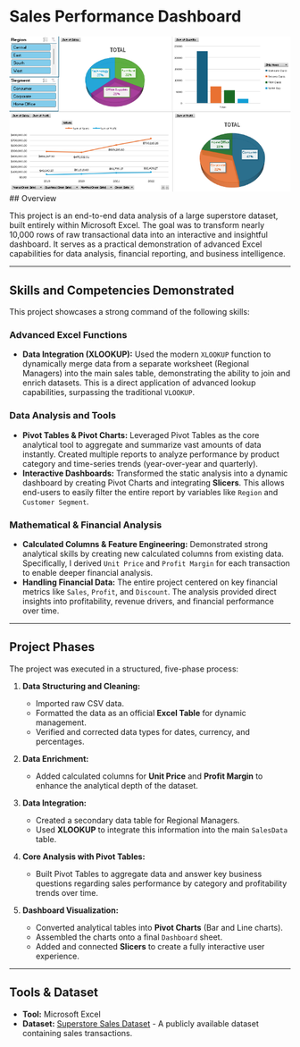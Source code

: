 # Sales Performance Dashboard

![Excel Dashboard Screenshot](superstore_sales.png) ## Overview

This project is an end-to-end data analysis of a large superstore dataset, built entirely within Microsoft Excel. The goal was to transform nearly 10,000 rows of raw transactional data into an interactive and insightful dashboard. It serves as a practical demonstration of advanced Excel capabilities for data analysis, financial reporting, and business intelligence.

---

## Skills and Competencies Demonstrated

This project showcases a strong command of the following skills:

### **Advanced Excel Functions**
* **Data Integration (XLOOKUP):** Used the modern `XLOOKUP` function to dynamically merge data from a separate worksheet (Regional Managers) into the main sales table, demonstrating the ability to join and enrich datasets. This is a direct application of advanced lookup capabilities, surpassing the traditional `VLOOKUP`.

### **Data Analysis and Tools**
* **Pivot Tables & Pivot Charts:** Leveraged Pivot Tables as the core analytical tool to aggregate and summarize vast amounts of data instantly. Created multiple reports to analyze performance by product category and time-series trends (year-over-year and quarterly).
* **Interactive Dashboards:** Transformed the static analysis into a dynamic dashboard by creating Pivot Charts and integrating **Slicers**. This allows end-users to easily filter the entire report by variables like `Region` and `Customer Segment`.

### **Mathematical & Financial Analysis**
* **Calculated Columns & Feature Engineering:** Demonstrated strong analytical skills by creating new calculated columns from existing data. Specifically, I derived `Unit Price` and `Profit Margin` for each transaction to enable deeper financial analysis.
* **Handling Financial Data:** The entire project centered on key financial metrics like `Sales`, `Profit`, and `Discount`. The analysis provided direct insights into profitability, revenue drivers, and financial performance over time.

---

## Project Phases

The project was executed in a structured, five-phase process:

1.  **Data Structuring and Cleaning:**
    * Imported raw CSV data.
    * Formatted the data as an official **Excel Table** for dynamic management.
    * Verified and corrected data types for dates, currency, and percentages.

2.  **Data Enrichment:**
    * Added calculated columns for **Unit Price** and **Profit Margin** to enhance the analytical depth of the dataset.

3.  **Data Integration:**
    * Created a secondary data table for Regional Managers.
    * Used **XLOOKUP** to integrate this information into the main `SalesData` table.

4.  **Core Analysis with Pivot Tables:**
    * Built Pivot Tables to aggregate data and answer key business questions regarding sales performance by category and profitability trends over time.

5.  **Dashboard Visualization:**
    * Converted analytical tables into **Pivot Charts** (Bar and Line charts).
    * Assembled the charts onto a final `Dashboard` sheet.
    * Added and connected **Slicers** to create a fully interactive user experience.

---

## Tools & Dataset

* **Tool:** Microsoft Excel
* **Dataset:** [Superstore Sales Dataset](https://github.com/WuCandice/Superstore-Sales-Analysis/blob/main/dataset/Superstore%20Dataset.csv) - A publicly available dataset containing sales transactions.

